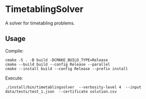 # TimetablingSolver

A solver for timetabling problems.

## Usage

Compile:
```shell
cmake -S . -B build -DCMAKE_BUILD_TYPE=Release
cmake --build build --config Release --parallel
cmake --install build --config Release --prefix install
```

Execute:
```shell
./install/bin/timetablingsolver  --verbosity-level 4  --input data/tests/test_1.json  --certificate solution.csv
```
